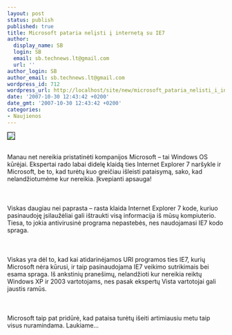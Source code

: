 ```yaml
---
layout: post
status: publish
published: true
title: Microsoft pataria nelįsti į internetą su IE7
author:
  display_name: SB
  login: SB
  email: sb.technews.lt@gmail.com
  url: ''
author_login: SB
author_email: sb.technews.lt@gmail.com
wordpress_id: 712
wordpress_url: http://localhost/site/new/microsoft_pataria_nelisti_i_interneta_su_ie7/
date: '2007-10-30 12:43:42 +0200'
date_gmt: '2007-10-30 12:43:42 +0200'
categories:
- Naujienos
---
```

<div class="imgright"><img src="http://tbn0.google.com/images?q=tbn:uzNyHuJdCTAhQM:http://www.gadgetell.com/images/2007/06/ie7logo.jpg" border="1"></div>
<p><br>Manau net nereikia pristatinėti kompanijos Microsoft – tai Windows OS kūrėjai. Ekspertai rado labai didelę klaidą ties Internet Explorer 7 naršykle ir Microsoft, be to, kad turėtų kuo greičiau išleisti pataisymą, sako, kad nelandžiotumėme kur nereikia. Įkvepianti apsauga!<br />
<br><br />
<br>Viskas daugiau nei paprasta – rasta klaida Internet Explorer 7 kode, kuriuo pasinaudoję įsilaužėliai gali ištraukti visą informacija iš mūsų kompiuterio. Tiesa, to jokia antivirusinė programa nepastebės, nes naudojamasi IE7 kodo spraga.<br />
<br><br />
<br>Viskas yra dėl to, kad kai atidarinėjamos URI programos ties IE7, kurių Microsoft nėra kūrusi, ir taip pasinaudojama IE7 veikimo sutrikimais bei esama spraga. Iš ankstinių pranešimų, nelandžioti kur nereikia reiktų Windows XP ir 2003 vartotojams, nes pasak ekspertų Vista vartotojai gali jaustis ramūs.<br />
<br><br />
<br>Microsoft taip pat pridūrė, kad pataisa turėtų išeiti artimiausiu metu taip visus nuramindama. Laukiame...<br />
<br></p>
